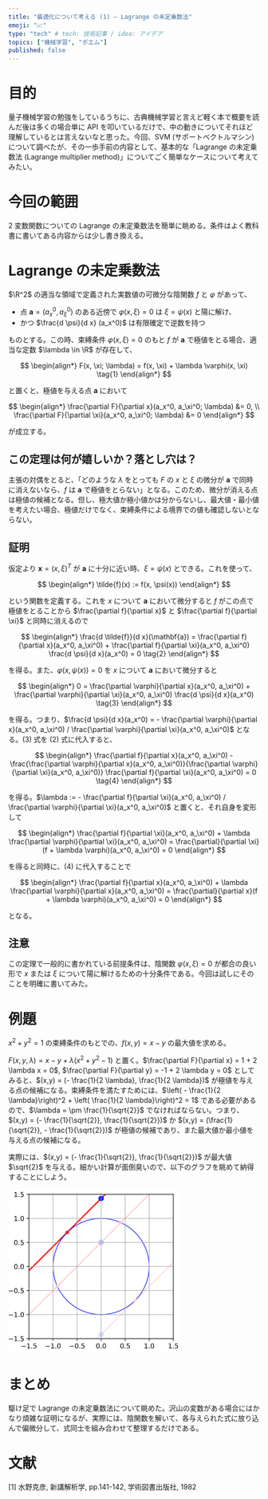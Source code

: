 ```yaml
---
title: "最適化について考える (1) — Lagrange の未定乗数法"
emoji: "📈"
type: "tech" # tech: 技術記事 / idea: アイデア
topics: ["機械学習", "ポエム"]
published: false
---
```


# 目的

量子機械学習の勉強をしているうちに、古典機械学習と言えど軽く本で概要を読んだ後は多くの場合単に API を叩いているだけで、中の動きについてそれほど理解しているとは言えないなと思った。今回、SVM (サポートベクトルマシン) について調べたが、その一歩手前の内容として、基本的な「Lagrange の未定乗数法 (Lagrange multiplier method)」についてごく簡単なケースについて考えてみたい。

# 今回の範囲

2 変数関数についての Lagrange の未定乗数法を簡単に眺める。条件はよく教科書に書いてある内容からは少し書き換える。

# Lagrange の未定乗数法

$\R^2$ の適当な領域で定義された実数値の可微分な陰関数 $f$ と $\varphi$ があって、

- 点 $\mathbf{a} = (a_x^0, a_\xi^0)$ のある近傍で $\varphi(x, \xi) = 0$ は $\xi = \psi(x)$ と陽に解け、
- かつ $\frac{d \psi}{d x} (a_x^0)$ は有限確定で逆数を持つ

ものとする。この時、束縛条件 $\varphi(x, \xi) = 0$ のもと $f$ が $\mathbf{a}$ で極値をとる場合、適当な定数 $\lambda \in \R$ が存在して、

$$
\begin{align*}
F(x, \xi; \lambda) = f(x, \xi) + \lambda \varphi(x, \xi)
\tag{1}
\end{align*}
$$

と置くと、極値を与える点 $\mathbf{a}$  において

$$
\begin{align*}
\frac{\partial F}{\partial x}(a_x^0, a_\xi^0; \lambda) &= 0, \\
\frac{\partial F}{\partial \xi}(a_x^0, a_\xi^0; \lambda) &= 0
\end{align*}
$$

が成立する。

## この定理は何が嬉しいか？落とし穴は？

主張の対偶をとると、「どのような $\lambda$ をとっても $F$ の $x$ と $\xi$ の微分が $\mathbf{a}$ で同時に消えないなら、$f$ は $\mathbf{a}$ で極値をとらない」となる。このため、微分が消える点は極値の候補となる。但し、極大値か極小値かは分からないし、最大値・最小値を考えたい場合、極値だけでなく、束縛条件による境界での値も確認しないとならない。

## 証明

仮定より $\mathbf{x} = (x, \xi)^T$ が $\mathbf{a}$ に十分に近い時、$\xi = \psi(x)$ とできる。これを使って、

$$
\begin{align*}
\tilde{f}(x) := f(x, \psi(x))
\end{align*}
$$

という関数を定義する。これを $x$ について $\mathbf{a}$ において微分すると $f$ がこの点で極値をとることから $\frac{\partial f}{\partial x}$ と $\frac{\partial f}{\partial \xi}$ と同時に消えるので

$$
\begin{align*}
\frac{d \tilde{f}}{d x}(\mathbf{a}) = \frac{\partial f}{\partial x}(a_x^0, a_\xi^0) + \frac{\partial f}{\partial \xi}(a_x^0, a_\xi^0) \frac{d \psi}{d x}(a_x^0) = 0
\tag{2}
\end{align*}
$$

を得る。また、$\varphi(x, \psi(x)) = 0$ を $x$ について $\mathbf{a}$ において微分すると

$$
\begin{align*}
0 = \frac{\partial \varphi}{\partial x}(a_x^0, a_\xi^0) + \frac{\partial \varphi}{\partial \xi}(a_x^0, a_\xi^0) \frac{d \psi}{d x}(a_x^0)
\tag{3}
\end{align*}
$$

を得る。つまり、$\frac{d \psi}{d x}(a_x^0) = - \frac{\partial \varphi}{\partial x}(a_x^0, a_\xi^0) / \frac{\partial \varphi}{\partial \xi}(a_x^0, a_\xi^0)$ となる。(3) 式を (2) 式に代入すると、

$$
\begin{align*}
\frac{\partial f}{\partial x}(a_x^0, a_\xi^0) - \frac{\frac{\partial \varphi}{\partial x}(a_x^0, a_\xi^0)}{\frac{\partial \varphi}{\partial \xi}(a_x^0, a_\xi^0)} \frac{\partial f}{\partial \xi}(a_x^0, a_\xi^0) = 0
\tag{4}
\end{align*}
$$

を得る。$\lambda := - \frac{\partial f}{\partial \xi}(a_x^0, a_\xi^0) / \frac{\partial \varphi}{\partial \xi}(a_x^0, a_\xi^0)$ と置くと、それ自身を変形して

$$
\begin{align*}
\frac{\partial f}{\partial \xi}(a_x^0, a_\xi^0) + \lambda \frac{\partial \varphi}{\partial \xi}(a_x^0, a_\xi^0) = \frac{\partial}{\partial \xi}(f + \lambda \varphi)(a_x^0, a_\xi^0) = 0
\end{align*}
$$

を得ると同時に、(4) に代入することで

$$
\begin{align*}
\frac{\partial f}{\partial x}(a_x^0, a_\xi^0) + \lambda \frac{\partial \varphi}{\partial x}(a_x^0, a_\xi^0) = \frac{\partial}{\partial x}(f + \lambda \varphi)(a_x^0, a_\xi^0) = 0
\end{align*}
$$

となる。

## 注意

この定理で一般的に書かれている前提条件は、陰関数 $\varphi(x, \xi) = 0$ が都合の良い形で $x$ または $\xi$ について陽に解けるための十分条件である。今回は試しにそのことを明確に書いてみた。

# 例題

$x^2 + y^2 = 1$ の束縛条件のもとでの、$f(x, y) = x - y$ の最大値を求める。

$F(x, y, \lambda) = x - y + \lambda (x^2 + y^2 - 1)$ と置く。$\frac{\partial F}{\partial x} = 1 + 2 \lambda x = 0$, $\frac{\partial F}{\partial y} = -1 + 2 \lambda y = 0$ としてみると、$(x,y) = (- \frac{1}{2 \lambda}, \frac{1}{2 \lambda})$ が極値を与える点の候補になる。束縛条件を満たすためには、$\left( - \frac{1}{2 \lambda}\right)^2 + \left( \frac{1}{2 \lambda}\right)^2 = 1$ である必要があるので、$\lambda = \pm \frac{1}{\sqrt{2}}$ でなければならない。つまり、$(x,y) = (- \frac{1}{\sqrt{2}}, \frac{1}{\sqrt{2}})$ か $(x,y) = (\frac{1}{\sqrt{2}}, - \frac{1}{\sqrt{2}})$ が極値の候補であり、また最大値か最小値を与える点の候補になる。

実際には、$(x,y) = (- \frac{1}{\sqrt{2}}, \frac{1}{\sqrt{2}})$ が最大値 $\sqrt{2}$ を与える。細かい計算が面倒臭いので、以下のグラフを眺めて納得することにしよう。

![](/images/dwd-optimization01/001.png)

# まとめ

駆け足で Lagrange の未定乗数法について眺めた。沢山の変数がある場合にはかなり煩雑な証明になるが、実際には、陰関数を解いて、各与えられた式に放り込んで偏微分して、式同士を組み合わせて整理するだけである。

# 文献

[1] 水野克彦, 新講解析学, pp.141-142, 学術図書出版社, 1982

